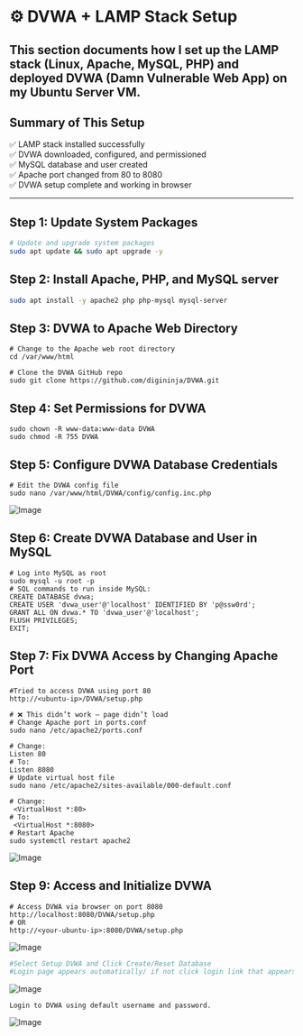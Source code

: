 # ⚙️ DVWA + LAMP Stack Setup

This section documents how I set up the LAMP stack (Linux, Apache, MySQL, PHP) and deployed DVWA (Damn Vulnerable Web App) on my Ubuntu Server VM.
---

##  Summary of This Setup

✅ LAMP stack installed successfully  
✅ DVWA downloaded, configured, and permissioned  
✅ MySQL database and user created  
✅ Apache port changed from 80 to 8080  
✅ DVWA setup complete and working in browser

---

##  Step 1: Update System Packages

```bash
# Update and upgrade system packages
sudo apt update && sudo apt upgrade -y

```

## Step 2: Install Apache, PHP, and MySQL server
```bash
sudo apt install -y apache2 php php-mysql mysql-server

```


## Step 3: DVWA to Apache Web Directory
```
# Change to the Apache web root directory
cd /var/www/html

# Clone the DVWA GitHub repo
sudo git clone https://github.com/digininja/DVWA.git
```

## Step 4: Set Permissions for DVWA
```
sudo chown -R www-data:www-data DVWA
sudo chmod -R 755 DVWA
```

## Step 5: Configure DVWA Database Credentials
```
# Edit the DVWA config file
sudo nano /var/www/html/DVWA/config/config.inc.php
```
![Image](https://github.com/user-attachments/assets/46ea19c9-7b1e-416c-b90d-f436b6ba0bf4)

##  Step 6: Create DVWA Database and User in MySQL
```
# Log into MySQL as root
sudo mysql -u root -p
# SQL commands to run inside MySQL:
CREATE DATABASE dvwa;
CREATE USER 'dvwa_user'@'localhost' IDENTIFIED BY 'p@ssw0rd';
GRANT ALL ON dvwa.* TO 'dvwa_user'@'localhost';
FLUSH PRIVILEGES;
EXIT;
```

## Step 7: Fix DVWA Access by Changing Apache Port
```
#Tried to access DVWA using port 80
http://<ubuntu-ip>/DVWA/setup.php

# ❌ This didn’t work — page didn’t load
# Change Apache port in ports.conf
sudo nano /etc/apache2/ports.conf

# Change:
Listen 80
# To:
Listen 8080
# Update virtual host file
sudo nano /etc/apache2/sites-available/000-default.conf

# Change:
 <VirtualHost *:80>
# To:
 <VirtualHost *:8080>
# Restart Apache
sudo systemctl restart apache2
```
![Image](https://github.com/user-attachments/assets/26930fb5-2c77-4ad8-8446-c1bc2b17a3a4)

## Step 9: Access and Initialize DVWA
```
# Access DVWA via browser on port 8080
http://localhost:8080/DVWA/setup.php
# OR
http://<your-ubuntu-ip>:8080/DVWA/setup.php
```
![Image](https://github.com/user-attachments/assets/7e0c5fbd-2c78-43c1-a7d3-62bad81ed10d)
```bash
#Select Setup DVWA and Click Create/Reset Database
#Login page appears automatically/ if not click login link that appears.
```
![Image](https://github.com/user-attachments/assets/789b87b7-ef97-48cd-a21e-3e7fec849f8e)
```
Login to DVWA using default username and password.
```
![Image](https://github.com/user-attachments/assets/ee6a82ac-b3b9-403b-8e5a-3707e7a258a6)





